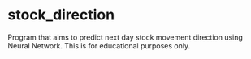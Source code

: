 # stock_direction
Program that aims to predict next day stock movement direction using Neural Network. This is for educational purposes only.
